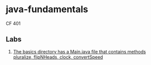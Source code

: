 # java-fundamentals
CF 401

## Labs
1. [The basics directory has a Main.java file that contains methods pluralize, flipNHeads, clock, convertSpeed](https://github.com/thatsjustjohn/java-fundamentals/tree/master/basics)
